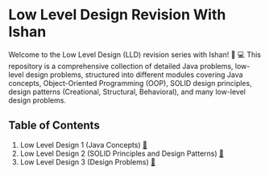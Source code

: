 # Low Level Design Revision With Ishan

Welcome to the Low Level Design (LLD) revision series with Ishan! 🚀 💻
This repository is a comprehensive collection of detailed Java problems, low-level design problems, structured into different modules
covering Java concepts, Object-Oriented Programming (OOP), SOLID design principles, design patterns (Creational, Structural,
Behavioral), and many low-level design problems.

## Table of Contents

1. Low Level Design 1 (Java Concepts) [🔗](/lld-1/)
2. Low Level Design 2 (SOLID Principles and Design Patterns) [🔗](/lld-2/)
3. Low Level Design 3 (Design Problems) [🔗](/lld-3/)
